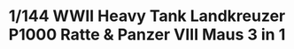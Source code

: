 ---
layout: product
title: "1/144 WWII Heavy Tank Landkreuzer P1000 Ratte & Panzer VIII Maus  3 in 1"
price: "4900" 
desc: "Maketa"
img_path: "/assets/img/TAKO3001.jpg"
brand: "N/A"
available: false
special_offer: false
new: false
soon: false
cat: "010000"
subcat: "010200"
subsubcat: "0N/A"
sifra: "TAKO3001"
popular: false
---